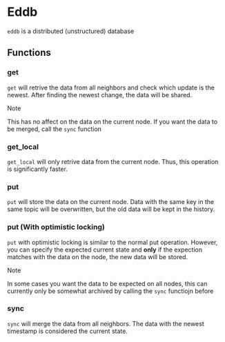 # Eddb

`eddb` is a distributed (unstructured) database

## Functions

### get

`get` will retrive the data from all neighbors and check which update is the newest.
After finding the newest change, the data will be shared.

> [!NOTE]
> This has no affect on the data on the current node.
> If you want the data to be merged, call the `sync` function

### get_local

`get_local` will only retrive data from the current node.
Thus, this operation is significantly faster.

### put

`put` will store the data on the current node.
Data with the same key in the same topic will be overwritten, but the old data will be kept in the history.

### put (With optimistic locking)

`put` with optimistic locking is similar to the normal put operation.
However, you can specify the expected current state and **only** if the expection matches with the data on the node, the new data will be stored.

> [!NOTE]
> In some cases you want the data to be expected on all nodes, this can currently only be somewhat archived by calling the `sync` functiojn before

### sync

`sync` will merge the data from all neighbors.
The data with the newest timestamp is considered the current state.

